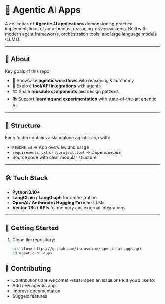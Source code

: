 # 🚀 Agentic AI Apps  

A collection of **Agentic AI applications** demonstrating practical implementations of autonomous, reasoning-driven systems. Built with modern agent frameworks, orchestration tools, and large language models (LLMs).  

---

## 🤖 About  

Key goals of this repo:  
- 🧠 Showcase **agentic workflows** with reasoning & autonomy  
- 🔗 Explore **tool/API integrations** with agents  
- 🏗️ Share **reusable components** and design patterns  
- 📚 Support **learning and experimentation** with state-of-the-art agentic AI  

---

## 📂 Structure  
Each folder contains a standalone agentic app with:  
- `README.md` → App overview and usage  
- `requirements.txt` or `pyproject.toml` → Dependencies  
- Source code with clear modular structure  

---

## 🛠️ Tech Stack  
- **Python 3.10+** 
- **LangChain / LangGraph** for orchestration 
- **OpenAI / Anthropic / Hugging Face** for LLMs 
- **Vector DBs / APIs** for memory and external integrations  

---

## 🚀 Getting Started  

1. Clone the repository:  
   ```bash
   git clone https://github.com/isravanram/agentic-ai-apps.git
   cd agentic-ai-apps


## 🤝 Contributing

- Contributions are welcome! Please open an issue or PR if you’d like to:
- Add new agentic apps
- Improve documentation
- Suggest features
